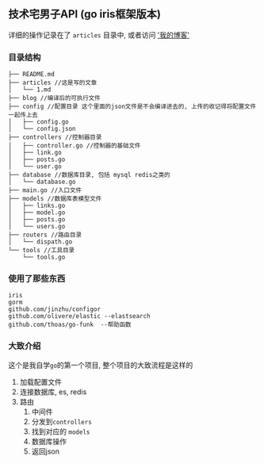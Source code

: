 ## 技术宅男子API  (go iris框架版本)

详细的操作记录在了 `articles` 目录中, 或者访问 ['我的博客']('http://itruke.com')

### 目录结构

```
├── README.md
├── articles //这是写的文章
│   └── 1.md
├── blog //编译后的可执行文件
├── config //配置目录 这个里面的json文件是不会编译进去的, 上传的收记得将配置文件一起传上去
│   ├── config.go
│   └── config.json
├── controllers //控制器目录
│   ├── controller.go //控制器的基础文件
│   ├── link.go
│   ├── posts.go
│   └── user.go
├── database //数据库目录, 包括 mysql redis之类的
│   └── database.go
├── main.go //入口文件
├── models //数据库表模型文件
│   ├── links.go
│   ├── model.go
│   ├── posts.go
│   └── users.go
├── routers //路由目录
│   └── dispath.go
└── tools //工具目录
    └── tools.go
```

### 使用了那些东西

```
iris
gorm
github.com/jinzhu/configor
github.com/olivere/elastic --elastsearch
github.com/thoas/go-funk  --帮助函数

```

### 大致介绍

这个是我自学`go`的第一个项目, 整个项目的大致流程是这样的

1. 加载配置文件
2. 连接数据库, es, redis
3. 路由
    1. 中间件
    2. 分发到`controllers`
    3. 找到对应的 `models`
    4. 数据库操作
    5. 返回json